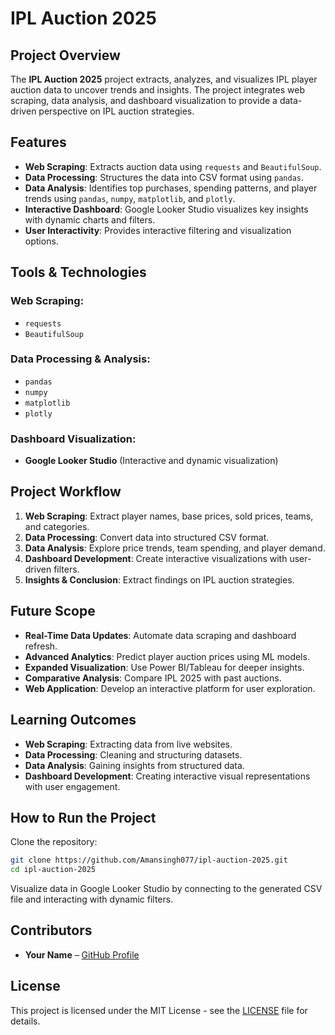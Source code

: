 # IPL Auction 2025

## Project Overview
The **IPL Auction 2025** project extracts, analyzes, and visualizes IPL player auction data to uncover trends and insights. The project integrates web scraping, data analysis, and dashboard visualization to provide a data-driven perspective on IPL auction strategies.

## Features
- **Web Scraping**: Extracts auction data using `requests` and `BeautifulSoup`.
- **Data Processing**: Structures the data into CSV format using `pandas`.
- **Data Analysis**: Identifies top purchases, spending patterns, and player trends using `pandas`, `numpy`, `matplotlib`, and `plotly`.
- **Interactive Dashboard**: Google Looker Studio visualizes key insights with dynamic charts and filters.
- **User Interactivity**: Provides interactive filtering and visualization options.

## Tools & Technologies
### Web Scraping:
- `requests`
- `BeautifulSoup`

### Data Processing & Analysis:
- `pandas`
- `numpy`
- `matplotlib`
- `plotly`

### Dashboard Visualization:
- **Google Looker Studio** (Interactive and dynamic visualization)

## Project Workflow
1. **Web Scraping**: Extract player names, base prices, sold prices, teams, and categories.
2. **Data Processing**: Convert data into structured CSV format.
3. **Data Analysis**: Explore price trends, team spending, and player demand.
4. **Dashboard Development**: Create interactive visualizations with user-driven filters.
5. **Insights & Conclusion**: Extract findings on IPL auction strategies.

## Future Scope
- **Real-Time Data Updates**: Automate data scraping and dashboard refresh.
- **Advanced Analytics**: Predict player auction prices using ML models.
- **Expanded Visualization**: Use Power BI/Tableau for deeper insights.
- **Comparative Analysis**: Compare IPL 2025 with past auctions.
- **Web Application**: Develop an interactive platform for user exploration.

## Learning Outcomes
- **Web Scraping**: Extracting data from live websites.
- **Data Processing**: Cleaning and structuring datasets.
- **Data Analysis**: Gaining insights from structured data.
- **Dashboard Development**: Creating interactive visual representations with user engagement.

## How to Run the Project
Clone the repository:
   ```sh
   git clone https://github.com/Amansingh077/ipl-auction-2025.git
   cd ipl-auction-2025
   ```
Visualize data in Google Looker Studio by connecting to the generated CSV file and interacting with dynamic filters.

## Contributors
- **Your Name** – [GitHub Profile](https://github.com/Amansingh077)

## License
This project is licensed under the MIT License - see the [LICENSE](LICENSE) file for details.
